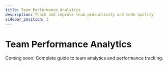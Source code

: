```yaml
---
title: Team Performance Analytics
description: Track and improve team productivity and code quality
sidebar_position: 2
---
```


# Team Performance Analytics

Coming soon: Complete guide to team analytics and performance tracking.
